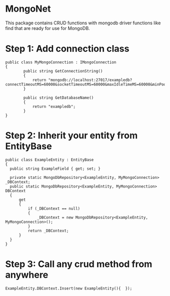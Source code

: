 # MongoNet
This package contains CRUD functions with mongodb driver functions like find that are ready for use for MongoDB.

# Step 1: Add connection class
```
public class MyMongoConnection : IMongoConnection
{ 
        public string GetConnectionString()
        {
            return "mongodb://localhost:27017/exampledb?connectTimeoutMS=60000&socketTimeoutMS=60000&maxIdleTimeMS=60000&minPoolSize=10";
        }

        public string GetDatabaseName()
        {
            return "exampledb";
        }
}
```

# Step 2: Inherit your entity from EntityBase
```
public class ExampleEntity : EntityBase 
{ 
  public string ExampleField { get; set; } 
  
  private static MongoDbRepository<ExampleEntity, MyMongoConnection> _DBContext;
  public static MongoDbRepository<ExampleEntity, MyMongoConnection> DBContext
  {
      get
      {
          if (_DBContext == null)
          {
              _DBContext = new MongoDbRepository<ExampleEntity, MyMongoConnection>();
          }
          return _DBContext;
      }
  }
}
```

# Step 3: Call any crud method from anywhere
```
ExampleEntity.DBContext.Insert(new ExampleEntity(){  });
```
